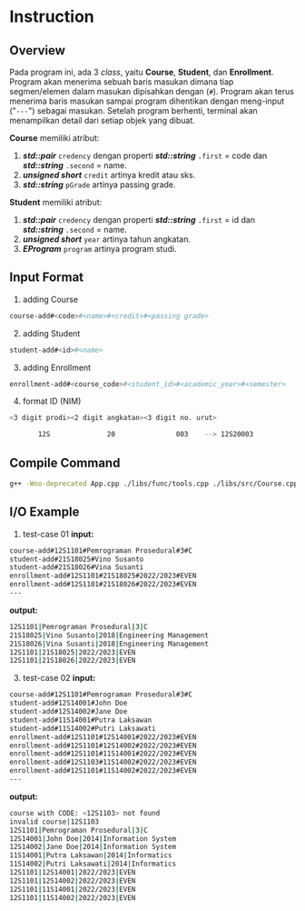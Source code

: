 # Instruction


## Overview

Pada program ini, ada 3 *class*, yaitu **Course**, **Student**, dan **Enrollment**.
Program akan menerima sebuah baris masukan dimana tiap segmen/elemen dalam masukan
dipisahkan dengan (```#```). Program akan terus menerima baris masukan sampai
program dihentikan dengan meng-input ("```---```") sebagai masukan. Setelah program
berhenti, terminal akan menampilkan detail dari setiap objek yang dibuat.

**Course** memiliki atribut:
1. ***std::pair*** ```credency``` dengan properti ***std::string*** ```.first``` = code dan ***std::string*** ```.second``` = name.
2. ***unsigned short*** ```credit``` artinya kredit atau sks.
3. ***std::string*** ```pGrade``` artinya passing grade.

**Student** memiliki atribut:
1. ***std::pair*** ```credency``` dengan properti ***std::string*** ```.first``` = id dan ***std::string*** ```.second``` = name.
2. ***unsigned short*** ```year``` artinya tahun angkatan.
3. ***EProgram*** ```program``` artinya program studi.



## Input Format

1. adding Course
```bash
course-add#<code>#<name>#<credit>#<passing grade>
```

2. adding Student
```bash
student-add#<id>#<name>
```

3. adding Enrollment
```bash
enrollment-add#<course_code>#<student_id>#<academic_year>#<semester>
```

4. format ID (NIM)
```bash
<3 digit prodi><2 digit angkatan><3 digit no. urut>

       12S              20               003    --> 12S20003
```


## Compile Command
```bash
g++ -Wno-deprecated App.cpp ./libs/func/tools.cpp ./libs/src/Course.cpp ./libs/src/Enrollment.cpp ./libs/src/EProgram.cpp ./libs/src/ESemester.cpp ./libs/src/Simulator.cpp ./libs/src/Student.cpp -o App
```



## I/O Example

1. test-case 01
**input:**
```bash
course-add#12S1101#Pemrograman Prosedural#3#C
student-add#21S18025#Vino Susanto
student-add#21S18026#Vina Susanti
enrollment-add#12S1101#21S18025#2022/2023#EVEN
enrollment-add#12S1101#21S18026#2022/2023#EVEN
---

```

**output:**
```bash
12S1101|Pemrograman Prosedural|3|C
21S18025|Vino Susanto|2018|Engineering Management
21S18026|Vina Susanti|2018|Engineering Management
12S1101|21S18025|2022/2023|EVEN
12S1101|21S18026|2022/2023|EVEN

```

3. test-case 02
**input:**
```bash
course-add#12S1101#Pemrograman Prosedural#3#C
student-add#12S14001#John Doe
student-add#12S14002#Jane Doe
student-add#11S14001#Putra Laksawan
student-add#11S14002#Putri Laksawati
enrollment-add#12S1101#12S14001#2022/2023#EVEN
enrollment-add#12S1101#12S14002#2022/2023#EVEN
enrollment-add#12S1101#11S14001#2022/2023#EVEN
enrollment-add#12S1103#11S14002#2022/2023#EVEN
enrollment-add#12S1101#11S14002#2022/2023#EVEN
---

```

**output:**
```bash
course with CODE: <12S1103> not found
invalid course|12S1103
12S1101|Pemrograman Prosedural|3|C
12S14001|John Doe|2014|Information System
12S14002|Jane Doe|2014|Information System
11S14001|Putra Laksawan|2014|Informatics
11S14002|Putri Laksawati|2014|Informatics
12S1101|12S14001|2022/2023|EVEN
12S1101|12S14002|2022/2023|EVEN
12S1101|11S14001|2022/2023|EVEN
12S1101|11S14002|2022/2023|EVEN

```

